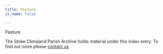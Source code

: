 ```yaml
---
title: Pasture
is_name: false

---
```


Pasture


The Stoke Climsland Parish Archive holds material under this index entry. To find out more please [contact us](/contact/)
